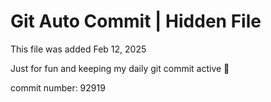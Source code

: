 # Git Auto Commit | Hidden File

This file was added Feb 12, 2025

Just for fun and keeping my daily git commit active 🤪

commit number: 92919
